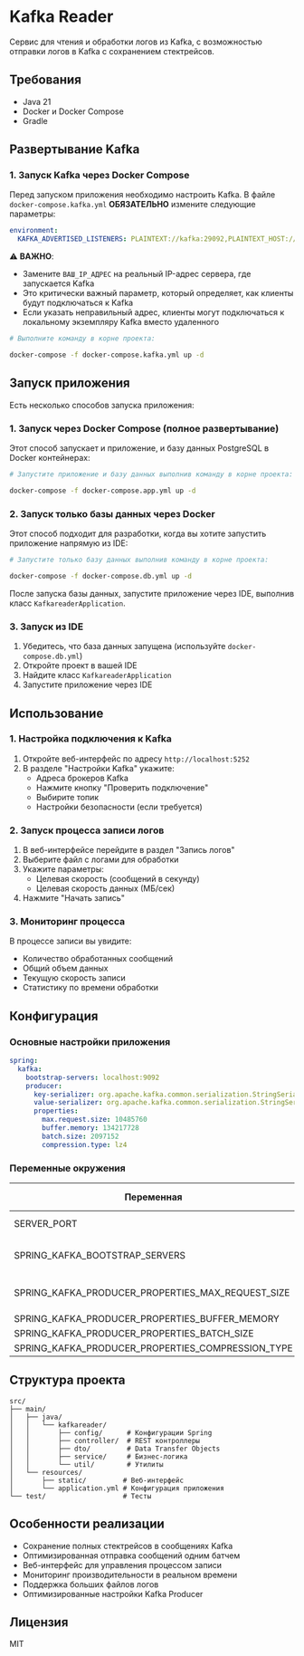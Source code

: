 # Kafka Reader

Сервис для чтения и обработки логов из Kafka, с возможностью отправки логов в Kafka с сохранением стектрейсов.

## Требования

- Java 21
- Docker и Docker Compose
- Gradle

## Развертывание Kafka

### 1. Запуск Kafka через Docker Compose

Перед запуском приложения необходимо настроить Kafka. В файле `docker-compose.kafka.yml` 
**ОБЯЗАТЕЛЬНО** измените следующие параметры:

```yaml
environment:
  KAFKA_ADVERTISED_LISTENERS: PLAINTEXT://kafka:29092,PLAINTEXT_HOST://ВАШ_IP_АДРЕС:9092
```

⚠️ **ВАЖНО**: 
- Замените `ВАШ_IP_АДРЕС` на реальный IP-адрес сервера, где запускается Kafka
- Это критически важный параметр, который определяет, как клиенты будут подключаться к Kafka
- Если указать неправильный адрес, клиенты могут подключаться к локальному экземпляру Kafka вместо удаленного

```bash
# Выполните команду в корне проекта:

docker-compose -f docker-compose.kafka.yml up -d
```

## Запуск приложения

Есть несколько способов запуска приложения:

### 1. Запуск через Docker Compose (полное развертывание)

Этот способ запускает и приложение, и базу данных PostgreSQL в Docker контейнерах:

```bash
# Запустите приложение и базу данных выполнив команду в корне проекта:

docker-compose -f docker-compose.app.yml up -d
```

### 2. Запуск только базы данных через Docker

Этот способ подходит для разработки, когда вы хотите запустить приложение напрямую из IDE:

```bash
# Запустите только базу данных выполнив команду в корне проекта:

docker-compose -f docker-compose.db.yml up -d
```

После запуска базы данных, запустите приложение через IDE, выполнив класс `KafkareaderApplication`.

### 3. Запуск из IDE

1. Убедитесь, что база данных запущена (используйте `docker-compose.db.yml`)
2. Откройте проект в вашей IDE
3. Найдите класс `KafkareaderApplication`
4. Запустите приложение через IDE

## Использование

### 1. Настройка подключения к Kafka

1. Откройте веб-интерфейс по адресу `http://localhost:5252`
2. В разделе "Настройки Kafka" укажите:
   - Адреса брокеров Kafka
   - Нажмите кнопку "Проверить подключение"
   - Выбирите топик
   - Настройки безопасности (если требуется)

### 2. Запуск процесса записи логов

1. В веб-интерфейсе перейдите в раздел "Запись логов"
2. Выберите файл с логами для обработки
3. Укажите параметры:
   - Целевая скорость (сообщений в секунду)
   - Целевая скорость данных (МБ/сек)
4. Нажмите "Начать запись"

### 3. Мониторинг процесса

В процессе записи вы увидите:
- Количество обработанных сообщений
- Общий объем данных
- Текущую скорость записи
- Статистику по времени обработки

## Конфигурация

### Основные настройки приложения

```yaml
spring:
  kafka:
    bootstrap-servers: localhost:9092
    producer:
      key-serializer: org.apache.kafka.common.serialization.StringSerializer
      value-serializer: org.apache.kafka.common.serialization.StringSerializer
      properties:
        max.request.size: 10485760
        buffer.memory: 134217728
        batch.size: 2097152
        compression.type: lz4
```

### Переменные окружения

| Переменная | Описание | Значение по умолчанию |
|------------|----------|----------------------|
| SERVER_PORT | Порт приложения | 5252 |
| SPRING_KAFKA_BOOTSTRAP_SERVERS | Адреса брокеров Kafka | localhost:9092 |
| SPRING_KAFKA_PRODUCER_PROPERTIES_MAX_REQUEST_SIZE | Максимальный размер сообщения | 10485760 |
| SPRING_KAFKA_PRODUCER_PROPERTIES_BUFFER_MEMORY | Размер буфера | 134217728 |
| SPRING_KAFKA_PRODUCER_PROPERTIES_BATCH_SIZE | Размер батча | 2097152 |
| SPRING_KAFKA_PRODUCER_PROPERTIES_COMPRESSION_TYPE | Тип сжатия | lz4 |

## Структура проекта

```
src/
├── main/
│   ├── java/
│   │   └── kafkareader/
│   │       ├── config/      # Конфигурации Spring
│   │       ├── controller/  # REST контроллеры
│   │       ├── dto/         # Data Transfer Objects
│   │       ├── service/     # Бизнес-логика
│   │       └── util/        # Утилиты
│   └── resources/
│       ├── static/         # Веб-интерфейс
│       └── application.yml # Конфигурация приложения
└── test/                   # Тесты
```

## Особенности реализации

- Сохранение полных стектрейсов в сообщениях Kafka
- Оптимизированная отправка сообщений одним батчем
- Веб-интерфейс для управления процессом записи
- Мониторинг производительности в реальном времени
- Поддержка больших файлов логов
- Оптимизированные настройки Kafka Producer

## Лицензия

MIT

